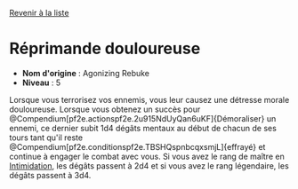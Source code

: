 [Revenir à la liste](..)

# Réprimande douloureuse

 * **Nom d'origine** : Agonizing Rebuke
 * **Niveau** : 5


<p><span id="ctl00_MainContent_DetailedOutput">Lorsque vous terrorisez vos ennemis, vous leur causez une détresse morale douloureuse. Lorsque vous obtenez un succès pour @Compendium[pf2e.actionspf2e.2u915NdUyQan6uKF]{Démoraliser} un ennemi, ce dernier subit 1d4 dégâts mentaux au début de chacun de ses tours tant qu'il reste @Compendium[pf2e.conditionspf2e.TBSHQspnbcqxsmjL]{effrayé} et continue à engager le combat avec vous. Si vous avez le rang de maître en <a href="https://2e.aonprd.com/Skills.aspx?ID=7">Intimidation</a>, les dégâts passent à 2d4 et si vous avez le rang légendaire, les dégâts passent à 3d4.&nbsp;</span></p>